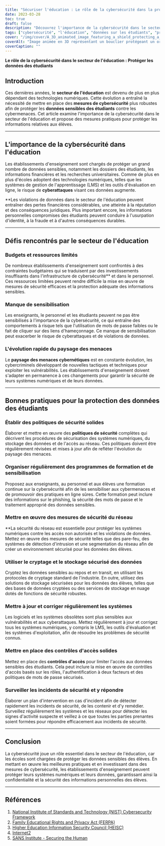 ```yaml
---
title: "Sécuriser l'éducation : Le rôle de la cybersécurité dans la protection des données des élèves"
date: 2023-03-28
toc: true
draft: false
description: "Découvrez l'importance de la cybersécurité dans le secteur de l'éducation et apprenez à protéger les données sensibles des élèves."
tags: ["cybersécurité", "l'éducation", "données sur les étudiants", "protection des données", "vie privée", "FERPA", "NIST", "HEISC", "Internet2", "Institut SANS", "politiques de sécurité", "hameçonnage", "formation de sensibilisation", "l'évaluation des risques", "authentification multifactorielle", "chiffrement", "incident response", "sécurité des réseaux", "accès sécurisé", "pare-feu"]
cover: "/img/cover/A_3D_animated_image_featuring_a_shield_protecting_a_laptop.png"
coverAlt: "Image animée en 3D représentant un bouclier protégeant un ordinateur portable surmonté d'un chapeau de fin d'études, symbolisant la protection des données des étudiants dans le secteur de l'éducation."
coverCaption: ""
---
```


**Le rôle de la cybersécurité dans le secteur de l'éducation : Protéger les données des étudiants**

## Introduction

Ces dernières années, le **secteur de l'éducation** est devenu de plus en plus dépendant des technologies numériques. Cette évolution a entraîné la nécessité de mettre en place des **mesures de cybersécurité** plus robustes afin de protéger les **données sensibles des étudiants** contre les cybermenaces. Cet article examine l'importance de la cybersécurité dans le secteur de l'éducation et propose des mesures pratiques pour protéger les informations relatives aux élèves.

______

## L'importance de la cybersécurité dans l'éducation

Les établissements d'enseignement sont chargés de protéger un grand nombre de données sensibles, notamment les dossiers des étudiants, les informations financières et les recherches universitaires. Comme de plus en plus d'écoles adoptent des technologies numériques, telles que les systèmes de gestion de l'apprentissage (LMS) et les outils d'évaluation en ligne, le risque de **cyberattaques** visant ces données augmente.

**Les violations de données dans le secteur de l'éducation peuvent entraîner des pertes financières considérables, une atteinte à la réputation et des conséquences juridiques. Plus important encore, les informations personnelles compromises des étudiants peuvent conduire à l'usurpation d'identité, à la fraude et à d'autres conséquences durables.

______

## Défis rencontrés par le secteur de l'éducation

### Budgets et ressources limités

De nombreux établissements d'enseignement sont confrontés à des contraintes budgétaires qui se traduisent par des investissements insuffisants dans l'infrastructure de cybersécurité** et dans le personnel. Ces ressources limitées peuvent rendre difficile la mise en œuvre de mesures de sécurité efficaces et la protection adéquate des informations sensibles.

### Manque de sensibilisation

Les enseignants, le personnel et les étudiants peuvent ne pas être sensibilisés à l'importance de la cybersécurité, ce qui entraîne des comportements à risque tels que l'utilisation de mots de passe faibles ou le fait de cliquer sur des liens d'hameçonnage. Ce manque de sensibilisation peut exacerber le risque de cyberattaques et de violations de données.

### L'évolution rapide du paysage des menaces

Le **paysage des menaces cybernétiques** est en constante évolution, les cybercriminels développant de nouvelles tactiques et techniques pour exploiter les vulnérabilités. Les établissements d'enseignement doivent s'adapter en permanence à ces changements pour garantir la sécurité de leurs systèmes numériques et de leurs données.

______

## Bonnes pratiques pour la protection des données des étudiants

### Établir des politiques de sécurité solides

Élaborer et mettre en œuvre des **politiques de sécurité** complètes qui décrivent les procédures de sécurisation des systèmes numériques, du stockage des données et de l'accès au réseau. Ces politiques doivent être régulièrement révisées et mises à jour afin de refléter l'évolution du paysage des menaces.

### Organiser régulièrement des programmes de formation et de sensibilisation

Proposez aux enseignants, au personnel et aux élèves une formation continue sur la cybersécurité afin de les sensibiliser aux cybermenaces et de promouvoir des pratiques en ligne sûres. Cette formation peut inclure des informations sur le phishing, la sécurité des mots de passe et le traitement approprié des données sensibles.

### Mettre en œuvre des mesures de sécurité du réseau

**La sécurité du réseau est essentielle pour protéger les systèmes numériques contre les accès non autorisés et les violations de données. Mettez en œuvre des mesures de sécurité telles que des pare-feu, des systèmes de détection d'intrusion et une segmentation du réseau afin de créer un environnement sécurisé pour les données des élèves.

### Utiliser le cryptage et le stockage sécurisé des données

Cryptez les données sensibles au repos et en transit, en utilisant les protocoles de cryptage standard de l'industrie. En outre, utilisez des solutions de stockage sécurisées pour les données des élèves, telles que des bases de données cryptées ou des services de stockage en nuage dotés de fonctions de sécurité robustes.

### Mettre à jour et corriger régulièrement les systèmes

Les logiciels et les systèmes obsolètes sont plus sensibles aux vulnérabilités et aux cyberattaques. Mettez régulièrement à jour et corrigez tous les systèmes numériques, y compris le LMS, les outils d'évaluation et les systèmes d'exploitation, afin de résoudre les problèmes de sécurité connus.

### Mettre en place des contrôles d'accès solides

Mettez en place des **contrôles d'accès** pour limiter l'accès aux données sensibles des étudiants. Cela peut inclure la mise en œuvre de contrôles d'accès basés sur les rôles, l'authentification à deux facteurs et des politiques de mots de passe sécurisés.

### Surveiller les incidents de sécurité et y répondre

Élaborer un plan d'intervention en cas d'incident afin de détecter rapidement les incidents de sécurité, de les contenir et d'y remédier. Surveillez régulièrement les systèmes et les réseaux pour détecter les signes d'activité suspecte et veillez à ce que toutes les parties prenantes soient formées pour répondre efficacement aux incidents de sécurité.

______

## Conclusion

La cybersécurité joue un rôle essentiel dans le secteur de l'éducation, car les écoles sont chargées de protéger les données sensibles des élèves. En mettant en œuvre les meilleures pratiques et en investissant dans des mesures de cybersécurité, les établissements d'enseignement peuvent protéger leurs systèmes numériques et leurs données, garantissant ainsi la confidentialité et la sécurité des informations personnelles des élèves.

______

## Références

1. [National Institute of Standards and Technology (NIST) Cybersecurity Framework](https://www.nist.gov/cyberframework)
2. [Family Educational Rights and Privacy Act (FERPA)](https://www2.ed.gov/policy/gen/guid/fpco/ferpa/index.html)
3. [Higher Education Information Security Council (HEISC)](https://www.educause.edu/focus-areas-and-initiatives/policy-and-security/cybersecurity-program)
4. [Internet2](https://www.internet2.edu/)
5. [SANS Institute - Securing the Human](https://www.sans.org/security-awareness-training)


